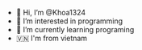 - 👋 Hi, I’m @Khoa1324
- 👀 I’m interested in programming
- 🌱 I’m currently learning programing
- 🇻🇳 I'm from vietnam

<!---
Khoa1324/Khoa1324 is a ✨ special ✨ repository because its `README.md` (this file) appears on your GitHub profile.
You can click the Preview link to take a look at your changes.
--->
